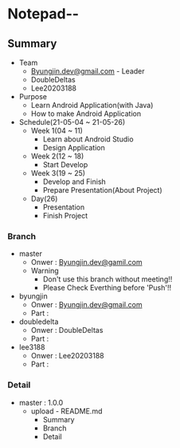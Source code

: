 # Notepad--
## Summary
+ Team
    +   Byungjin.dev@gmail.com - Leader
    +   DoubleDeltas
    +   Lee20203188
+ Purpose
    +   Learn Android Application(with Java)
    +   How to make Android Application
+ Schedule(21-05-04 ~ 21-05-26)
    +   Week 1(04 ~ 11)
        +   Learn about Android Studio
        +   Design Application
    +   Week 2(12 ~ 18)
        +   Start Develop
    +   Week 3(19 ~ 25)
        +   Develop and Finish
        +   Prepare Presentation(About Project)
    +   Day(26)
        +   Presentation
        +   Finish Project

### Branch
+   master
    + Onwer : Byungjin.dev@gamil.com
    + Warning
        + Don't use this branch without meeting!!
        + Please Check Everthing before 'Push'!!
+   byungjin
    + Onwer : Byungjin.dev@gmail.com
    + Part : 
+   doubledelta
    + Onwer : DoubleDeltas
    + Part : 
+   lee3188
    + Onwer : Lee20203188
    + Part :

### Detail

+   master : 1.0.0
    +   upload - README.md
        +   Summary
        +   Branch
        +   Detail